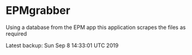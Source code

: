 # EPMgrabber
Using a database from the EPM app this application scrapes the files as required


Latest backup: Sun Sep 8 14:33:01 UTC 2019
